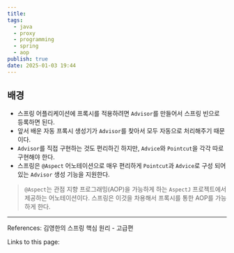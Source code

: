 ```yaml
---
title: 
tags:
  - java
  - proxy
  - programming
  - spring
  - aop
publish: true
date: 2025-01-03 19:44
---
```

## 배경
- 스프링 어플리케이션에 프록시를 적용하려면 `Advisor`를 만들어서 스프링 빈으로 등록하면 된다.
- 앞서 배운 자동 프록시 생성기가 `Advisor`를 찾아서 모두 자동으로 처리해주기 때문이다.
- `Advisor`를 직접 구현하는 것도 편리하긴 하지만, `Advice`와 `Pointcut`을 각각 따로 구현해야 한다.
- 스프링은 `@Aspect` 어노테이션으로 매우 편리하게 `Pointcut`과 `Advice`로 구성 되어 있는 `Advisor` 생성 기능을 지원한다.

> `@Aspect`는 관점 지향 프로그래밍(AOP)을 가능하게 하는 `AspectJ` 프로젝트에서 제공하는 어노테이션이다. 스프링은 이것을 차용해서 프록시를 통한 AOP를 가능하게 한다.







---

References: 김영한의 스프링 핵심 원리 - 고급편

Links to this page:
